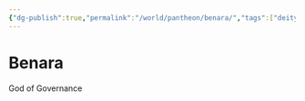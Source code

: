 ```yaml
---
{"dg-publish":true,"permalink":"/world/pantheon/benara/","tags":["deity"],"noteIcon":"deity"}
---
```


# Benara
God of Governance
